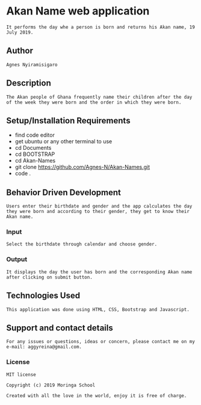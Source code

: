 # Akan Name web application

    It performs the day whe a person is born and returns his Akan name, 19 July 2019.

## Author

    Agnes Nyiramisigaro

## Description

    The Akan people of Ghana frequently name their children after the day of the week they were born and the order in which they were born.

## Setup/Installation Requirements

* find code editor
* get ubuntu or any other terminal to use
* cd Documents
* cd BOOTSTRAP
* cd Akan-Names
* git clone https://github.com/Agnes-N/Akan-Names.git
* code .

## Behavior Driven Development

    Users enter their birthdate and gender and the app calculates the day they were born and according to their gender, they get to know their Akan name.

### Input

    Select the birthdate through calendar and choose gender.

### Output

    It displays the day the user has born and the corresponding Akan name after clicking on submit button.

## Technologies Used

    This application was done using HTML, CSS, Bootstrap and Javascript.

## Support and contact details

    For any issues or questions, ideas or concern, please contact me on my e-mail: aggyreina@gmail.com.

### License

    MIT license

    Copyright (c) 2019 Moringa School

    Created with all the love in the world, enjoy it is free of charge.

